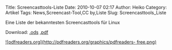 Title: Screencasttools-Liste
Date: 2010-10-07 02:17
Author: Heiko
Category: Artikel
Tags: News,Screencast-Tool,CC by,Liste
Slug: Screencasttools_Liste

Eine Liste der bekanntesten Screencasttools für Linux

Download: [.ods](https://www.openscreencast.de/pictures/screencasttools.ods)
[.pdf](https://www.openscreencast.de/pictures/screencasttools.pdf)

[![pdfreaders.org](http://pdfreaders.org/graphics/pdfreaders-
free.png)](http://pdfreaders.org/)

